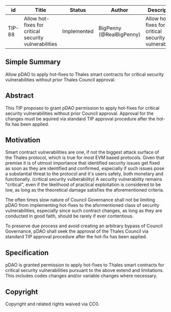 | id | Title | Status | Author | Description | Discussions to | Created |
| ----------- | ----------- | ----------- | ----------- | ----------- | ----------- | ----------- |
| TIP-88 | Allow hot-fixes for critical security vulnerabilities | Implemented | BigPenny (@RealBigPenny) | Allow hot-fixes for critical security vulnerabilities | https://discord.gg/tbd | 2022-09-10
 
## Simple Summary

Allow pDAO to apply hot-fixes to Thales smart contracts for critical security vulnerabilities without prior Thales Council approval.

## Abstract

This TIP proposes to grant pDAO permission to apply hot-fixes for critical security vulnerabilities without prior Council approval. Approval for the changes must be aquired via standard TIP approval procedure after the hot-fix has been applied.

## Motivation

Smart contract vulnerabilities are one, if not the biggest attack surface of the Thales protocol, which is true for most EVM based protocols. Given that premise it is of utmost importance that identified security issues get fixed as soon as they are identified and confirmed, especially if such issues pose a substantial threat to the protocol and it's users safety, both monetary and functionally. (critical security vulberability) A security vulnerability remains "critical", even if the likelihood of practical exploitation is considered to be low, as long as the theoretical damage satisfies the aforementioned criteria.

The often times slow nature of Council Governance shall not be limiting pDAO from implementing hot-fixes to the aformentioned class of security vulnerabilities, especially since such contract changes, as long as they are conducted in good faith, should be rarely if ever contentious.

To preserve due process and avoid creating an arbitrary bypass of Council Governance, pDAO shall seek the approval of the Thales Council via standard TIP approval procedure after the hot-fix has been applied.


## Specification

pDAO is granted permission to apply hot-fixes to Thales smart contracts for critical security vulnerabilities pursuant to the above extend and limitations. This includes codes changes and/or variable changes where necessary.

## Copyright

Copyright and related rights waived via CC0.
